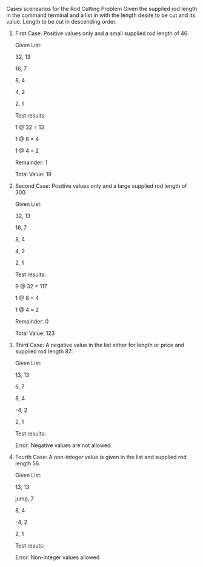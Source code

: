 Cases scenearios for the Rod Cutting Problem
Given the supplied rod length in the command terminal and a list in with the length desire to be cut and its value. Length to be cut in descending order.
1. First Case: Positive values only and a small supplied rod length of 46.
   
    Given List:
   
    32, 13
   
    16, 7
   
    8, 4
   
    4, 2
   
    2, 1
   
    Test results:
   
    1 @ 32 = 13
   
    1 @ 8 = 4
   
    1 @ 4 = 2
   
    Remainder: 1
   
    Total Value: 19
   
3. Second Case: Positive values only and a large supplied rod length of 300.
   
    Given List:
   
    32, 13
   
    16, 7
   
    8, 4
   
    4, 2
   
    2, 1
   
    Test results:
   
    9 @ 32 = 117
   
    1 @ 8 = 4
   
    1 @ 4 = 2
   
    Remainder: 0
   
    Total Value: 123
   
5. Third Case: A negative value in the list either for length or price 
    and supplied rod length 87:
   
    Given List:

    13, 13
   
    6, 7
   
    8, 4
   
    -4, 2
   
    2, 1
   
    Test results:
   
    Error: Negative values are not allowed
   
7. Fourth Case: A non-integer value is given in the list and 
    supplied rod length 56.
   
    Given List:

    13, 13
   
    jump, 7
   
    8, 4
   
    -4, 2
   
    2, 1
   
    Test resuts:
   
    Error: Non-integer values allowed
